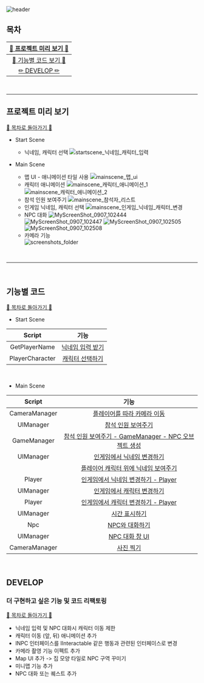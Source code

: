
![header](https://capsule-render.vercel.app/api?type=waving&color=gradient&customColorList=3&height=300&section=header&text=GATHER%20CLONE&fontSize=90&fontColor=FFF)

## 목차

| [🌷 프로젝트 미리 보기 🌷](#프로젝트-미리-보기) |
| :---: |
| [🌴 기능별 코드 보기 🌴](#기능별-코드) |
| [✏ DEVELOP ✏](#develop) |

<br>

* * *

## 프로젝트 미리 보기

[🌳 목차로 돌아가기 🌳](#목차)

- Start Scene
  - 닉네임, 캐릭터 선택
  ![startscene_닉네임_캐릭터_입력](https://github.com/j-miiin/Unity_Study_Sparta_2023/assets/62470991/0e9a7ef3-a89f-4fd5-8ca3-0bc86394139c)

- Main Scene
  - 맵 UI - 애니메이션 타일 사용
  ![mainscene_맵_ui](https://github.com/j-miiin/Unity_Study_Sparta_2023/assets/62470991/4a4fbcd7-eaeb-4f72-8554-40f677af4249)
  - 캐릭터 애니메이션
  ![mainscene_캐릭터_애니메이션_1](https://github.com/j-miiin/Unity_Study_Sparta_2023/assets/62470991/d9f65b40-3328-4e17-864f-003687aa5f63)
  ![mainscene_캐릭터_애니메이션_2](https://github.com/j-miiin/Unity_Study_Sparta_2023/assets/62470991/3a30d0e3-9acc-40e8-a468-79363134c2f5)
  - 참석 인원 보여주기
  ![mainscene_참석자_리스트](https://github.com/j-miiin/Unity_Study_Sparta_2023/assets/62470991/30d38d4a-1a2f-4ed4-9717-6c15929c3825)
  - 인게임 닉네임, 캐릭터 선택
  ![mainscene_인게임_닉네임_캐릭터_변경](https://github.com/j-miiin/Unity_Study_Sparta_2023/assets/62470991/1e6dc145-b64f-4acc-9425-2c119ce3dbb7)
  - NPC 대화
  ![MyScreenShot_0907_102444](https://github.com/j-miiin/Unity_Study_Sparta_2023/assets/62470991/5e0561f1-fa7d-481b-9e97-14d5d9bfe903)
  ![MyScreenShot_0907_102447](https://github.com/j-miiin/Unity_Study_Sparta_2023/assets/62470991/cac00ac5-2dae-4f46-8fef-4f5079d53d4d)
  ![MyScreenShot_0907_102505](https://github.com/j-miiin/Unity_Study_Sparta_2023/assets/62470991/d10bfe5e-e11d-4710-865d-6293be1f8b6e)
  ![MyScreenShot_0907_102508](https://github.com/j-miiin/Unity_Study_Sparta_2023/assets/62470991/f5e168fd-5ef3-4d7c-93aa-1780ee508508)
  - 카메라 기능 <br>
    ![screenshots_folder](https://github.com/j-miiin/Unity_Study_Sparta_2023/assets/62470991/cc6f932c-8f8a-401a-a570-9e83e5e2bb84)

<br>

* * *

<br>

## 기능별 코드

[🌳 목차로 돌아가기 🌳](#목차)

- Start Scene

| Script | 기능 |
| :---: | :---: |
| GetPlayerName  | [닉네임 입력 받기](https://github.com/j-miiin/Unity_Study_Sparta_2023/blob/3699bedab8d59c69838117944da01a65f7b4caa7/Assignment_Gather_Clone/Assets/Scripts/StartScene/GetPlayerName.cs#L8C14-L38) |
| PlayerCharacter  | [캐릭터 선택하기](https://github.com/j-miiin/Unity_Study_Sparta_2023/blob/3699bedab8d59c69838117944da01a65f7b4caa7/Assignment_Gather_Clone/Assets/Scripts/StartScene/PlayerCharacter.cs#L6C14-L40) |

<br>

- Main Scene

| Script | 기능 |
| :---: | :---: |
| CameraManager | [플레이어를 따라 카메라 이동](https://github.com/j-miiin/Unity_Study_Sparta_2023/blob/3699bedab8d59c69838117944da01a65f7b4caa7/Assignment_Gather_Clone/Assets/Scripts/MainScene/CameraManager.cs#L17-L28) |
| UIManager  | [참석 인원 보여주기](https://github.com/j-miiin/Unity_Study_Sparta_2023/blob/3699bedab8d59c69838117944da01a65f7b4caa7/Assignment_Gather_Clone/Assets/Scripts/MainScene/UIManager.cs#L146-L163) |
| GameManager | [참석 인원 보여주기 - GameManager - NPC 오브젝트 생성](https://github.com/j-miiin/Unity_Study_Sparta_2023/blob/3699bedab8d59c69838117944da01a65f7b4caa7/Assignment_Gather_Clone/Assets/Scripts/MainScene/GameManager.cs#L26-L38) |
| UIManager | [인게임에서 닉네임 변경하기](https://github.com/j-miiin/Unity_Study_Sparta_2023/blob/3699bedab8d59c69838117944da01a65f7b4caa7/Assignment_Gather_Clone/Assets/Scripts/MainScene/UIManager.cs#L185-L195) |
| | [플레이어 캐릭터 위에 닉네임 보여주기](https://github.com/j-miiin/Unity_Study_Sparta_2023/blob/3699bedab8d59c69838117944da01a65f7b4caa7/Assignment_Gather_Clone/Assets/Scripts/MainScene/UIManager.cs#L90) |
| Player | [인게임에서 닉네임 변경하기 - Player](https://github.com/j-miiin/Unity_Study_Sparta_2023/blob/3699bedab8d59c69838117944da01a65f7b4caa7/Assignment_Gather_Clone/Assets/Scripts/MainScene/Player.cs#L24-L28) |
| UIManager | [인게임에서 캐릭터 변경하기](https://github.com/j-miiin/Unity_Study_Sparta_2023/blob/3699bedab8d59c69838117944da01a65f7b4caa7/Assignment_Gather_Clone/Assets/Scripts/MainScene/UIManager.cs#L197-L207) |
| Player | [인게임에서 캐릭터 변경하기 - Player](https://github.com/j-miiin/Unity_Study_Sparta_2023/blob/3699bedab8d59c69838117944da01a65f7b4caa7/Assignment_Gather_Clone/Assets/Scripts/MainScene/Player.cs#L30-L49) |
| UIManager | [시간 표시하기](https://github.com/j-miiin/Unity_Study_Sparta_2023/blob/3699bedab8d59c69838117944da01a65f7b4caa7/Assignment_Gather_Clone/Assets/Scripts/MainScene/UIManager.cs#L88-L89) |
| Npc | [NPC와 대화하기](https://github.com/j-miiin/Unity_Study_Sparta_2023/blob/3699bedab8d59c69838117944da01a65f7b4caa7/Assignment_Gather_Clone/Assets/Scripts/MainScene/NpcScripts/Npc.cs#L18-L45) |
| UIManager | [NPC 대화 창 UI](https://github.com/j-miiin/Unity_Study_Sparta_2023/blob/3699bedab8d59c69838117944da01a65f7b4caa7/Assignment_Gather_Clone/Assets/Scripts/MainScene/UIManager.cs#L209-L226) |
| CameraManager | [사진 찍기](https://github.com/j-miiin/Unity_Study_Sparta_2023/blob/3699bedab8d59c69838117944da01a65f7b4caa7/Assignment_Gather_Clone/Assets/Scripts/MainScene/CameraManager.cs#L30-L57) |

<br>

## DEVELOP
### 더 구현하고 싶은 기능 및 코드 리팩토링
[🌳 목차로 돌아가기 🌳](#목차)
- 닉네임 입력 및 NPC 대화시 캐릭터 이동 제한
- 캐릭터 이동 (앞, 뒤) 애니메이션 추가
- INPC 인터페이스를 IInteractable 같은 행동과 관련된 인터페이스로 변경
- 카메라 촬영 기능 이펙트 추가
- Map UI 추가 -> 집 모양 타일로 NPC 구역 꾸미기
- 미니맵 기능 추가
- NPC 대화 또는 퀘스트 추가